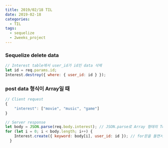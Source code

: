 ```yaml
---
title: 2019/02/18 TIL
date: 2019-02-18
categories:
  - TIL
tags:
  - sequelize
  - 2weeks_project
---
```


### Sequelize delete data

```js
// Interest table에서 user_id가 id인 data 삭제
let id = req.params.id;
Interest.destroy({ where: { user_id: id } });
```

### post data 형식이 Array일 때

```js
// Client request
{
	"interest": ["movie", "music", "game"]
}

// Server response
let body = JSON.parse(req.body.interest); // JSON.parse로 Array 형태의 Text를 Array로 바꿔줌
for (let i = 0; i < body.length; i++) {
    Interest.create({ keyword: body[i], user_id: id }); // for문을 돌면서 Interest table에 data 생성
  }
```
